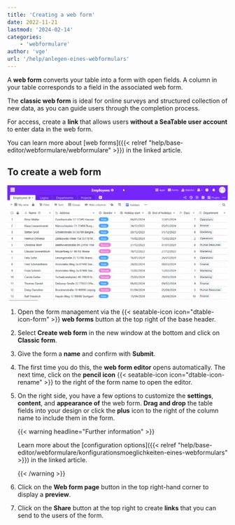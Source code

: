 ```yaml
---
title: 'Creating a web form'
date: 2022-11-21
lastmod: '2024-02-14'
categories:
    - 'webformulare'
author: 'vge'
url: '/help/anlegen-eines-webformulars'
---
```


A **web form** converts your table into a form with open fields. A column in your table corresponds to a field in the associated web form.

The **classic web form** is ideal for online surveys and structured collection of new data, as you can guide users through the completion process.

For access, create a **link** that allows users **without a SeaTable user account** to enter data in the web form.

You can learn more about [web forms]({{< relref "help/base-editor/webformulare/webformulare" >}}) in the linked article.

## To create a web form

![Create new web form](images/Create-a-web-form.gif)

1. Open the form management via the {{< seatable-icon icon="dtable-icon-form" >}} **web forms** button at the top right of the base header.
2. Select **Create web form** in the new window at the bottom and click on **Classic form**.
3. Give the form a **name** and confirm with **Submit**.
4. The first time you do this, the **web form editor** opens automatically. The next time, click on the **pencil icon** {{< seatable-icon icon="dtable-icon-rename" >}} to the right of the form name to open the editor.
5. On the right side, you have a few options to customize the **settings**, **content**, and **appearance of** the web form. **Drag and drop** the table fields into your design or click the **plus** icon to the right of the column name to include them in the form.

    {{< warning  headline="Further information" >}}

    Learn more about the [configuration options]({{< relref "help/base-editor/webformulare/konfigurationsmoeglichkeiten-eines-webformulars" >}}) in the linked article.

    {{< /warning >}}

6. Click on the **Web form page** button in the top right-hand corner to display a **preview**.
7. Click on the **Share** button at the top right to create **links** that you can send to the users of the form.
